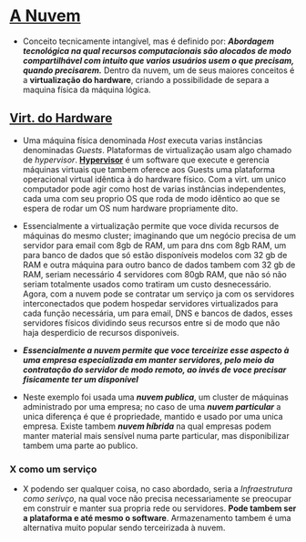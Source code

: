 # [A Nuvem](https://en.wikipedia.org/wiki/Cloud_computing)   

- Conceito tecnicamente intangível, mas é definido por: ***Abordagem tecnológica na qual recursos computacionais são alocados de modo compartilhável com intuito que varios usuários usem o que precisam, quando precisarem.*** Dentro da nuvem, um de seus maiores conceitos é a **virtualização do hardware**, criando a possibilidade de separa a maquina física da máquina lógica.   

## [Virt. do Hardware](https://en.wikipedia.org/wiki/Hardware_virtualization)   

- Uma máquina física denominada *Host* executa varias instâncias denominadas *Guests*. Plataformas de virtualização usam algo chamado de *hypervisor*. [**Hypervisor**](https://en.wikipedia.org/wiki/Hypervisor) é um software que execute e gerencia máquinas virtuais que tambem oferece aos Guests uma plataforma operacional virtual idêntica à do hardware físico. Com a virt. um unico computador pode agir como host de varias instâncias independentes, cada uma com seu proprio OS que roda de modo idêntico ao que se espera de rodar um OS num hardware propriamente dito.  

- Essencialmente a virtualização permite que voce divida recursos de máquinas do mesmo cluster; imaginando que um negócio precisa de um servidor para email com 8gb de RAM, um para dns com 8gb RAM, um para banco de dados que só estão disponíveis modelos com 32 gb de RAM e outra máquina para outro banco de dados tambem com 32 gb de RAM, seriam necessário 4 servidores com 80gb RAM, que não só não seriam totalmente usados como tratiram um custo desnecessário. Agora, com a nuvem pode se contratar um serviço ja com os servidores interconectados que podem hospedar servidores virtualizados para cada função necessária, um para email, DNS e bancos de dados, esses servidores físicos dividindo seus recursos entre si de modo que não haja desperdicio de recursos disponiveis.   

- ***Essencialmente a nuvem permite que voce terceirize esse aspecto à uma empresa especializada em manter servidores, pelo meio da contratação do servidor de modo remoto, ao invés de voce precisar fisicamente ter um disponível***   

- Neste exemplo foi usada uma ***nuvem publica***, um cluster de máquinas administrado por uma empresa; no caso de uma ***nuvem particular*** a unica diferença é que é propriedade, mantido e usado por uma unica empresa. Existe tambem ***nuvem híbrida*** na qual empresas podem manter material mais sensível numa parte particular, mas disponibilizar tambem uma parte ao publico.   

### X como um serviço   

- X podendo ser qualquer coisa, no caso abordado, seria a *Infraestrutura como serivço*, na qual voce não precisa necessariamente se preocupar em construir e manter sua propria rede ou servidores. **Pode tambem ser a plataforma e até mesmo o software**. Armazenamento tambem é uma alternativa muito popular sendo terceirizada à nuvem.